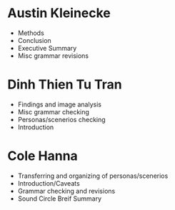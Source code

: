 # Austin Kleinecke
* Methods
* Conclusion
* Executive Summary
* Misc grammar revisions

# Dinh Thien Tu Tran
* Findings and image analysis
* Misc grammar checking
* Personas/scenerios checking
* Introduction

# Cole Hanna
* Transferring and organizing of personas/scenerios
* Introduction/Caveats
* Grammar checking and revisions
* Sound Circle Breif Summary
